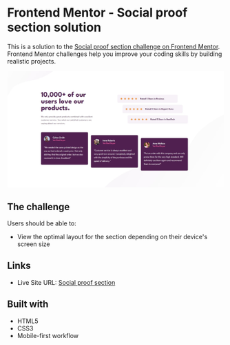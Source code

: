 # Frontend Mentor - Social proof section solution

This is a solution to the [Social proof section challenge on Frontend Mentor](https://www.frontendmentor.io/challenges/social-proof-section-6e0qTv_bA). Frontend Mentor challenges help you improve your coding skills by building realistic projects.

![Completed challenge](images/final.jpg)

## The challenge

Users should be able to:

- View the optimal layout for the section depending on their device's screen size

## Links

- Live Site URL: [Social proof section](https://rstrzelczyk98.github.io/social-proof-section/)

## Built with

- HTML5
- CSS3
- Mobile-first workflow
